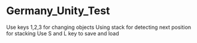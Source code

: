 # Germany_Unity_Test
Use keys 1,2,3 for changing objects
Using stack for detecting next position for stacking
Use S and L key to save and load
